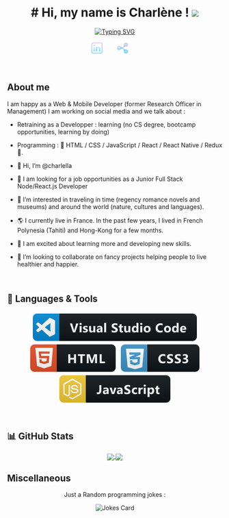 <!-- Introduction -->
<h1 align="center">
# Hi, my name is Charlène !
  <img src="https://media.giphy.com/media/hvRJCLFzcasrR4ia7z/giphy.gif" width="28">
</h1>

<!-- Typing SVG by DenverCoder1 - https://github.com/DenverCoder1/readme-typing-svg -->
<p align="center">
  <a href="https://git.io/typing-svg"><img src="https://readme-typing-svg.demolab.com?font=Jet+Brains&size=22&duration=2500&pause=1250&color=D90DF7&center=true&vCenter=true&width=635&lines=I+am+a+Junior+Full-Stack+Web+%26+App+Developper;I+have+a+PhD+in+Innovation+%26+Project+Management;7%2B+years+in+Higher+Education+and+Research;3%2B+years+of+consulting+experience" alt="Typing SVG" /></a>
<p align="center">
  <a href="https://www.linkedin.com/in/charl%C3%A8ne-hoareau-0ab5b55b/"><img width="32px" alt="Linkedin" title="Linkedin"  src="https://github.com/charlella/charlella/blob/main/Resources/social_logo/linkedin_purple.svg"/></a>
  &#8287;&#8287;&#8287;&#8287;&#8287;
  <a href="mailto:charlene.hoareau@outlook.com"><img width="32px" alt="Email" title="Email" src="https://github.com/charlella/charlella/blob/main/Resources/social_logo/email_purple.svg"></a>
  &#8287;&#8287;&#8287;&#8287;&#8287;

</p>

<br/>

## About me

I am happy as a Web & Mobile Developer (former Research Officer in Management)
I am working on social media and we talk about :
- Retraining as a Developper : learning (no CS degree, bootcamp opportunities, learning by doing)
- Programming : 🚀 HTML / CSS / JavaScript / React / React Native / Redux 🚀.


- 👋  Hi, I’m @charlella
- 🔭  I am looking for a job opportunities as a Junior Full Stack Node/React.js Developer 
- 👀  I’m interested in traveling in time (regency romance novels and museums) and around the world (nature, cultures and languages).
- 🌎  I currently live in France. In the past few years, I lived in French Polynesia (Tahiti) and Hong-Kong for a few months.
- 🌱  I am excited about learning more and developing new skills.
- 💞️  I’m looking to collaborate on fancy projects helping people to live healthier and happier.
<br>

## 🚧 Languages & Tools

<p align="center">
  <!-- Tools icons by @mikecodesdotnet :  https://github.com/MikeCodesDotNET/ColoredBadges -->
  <img src="https://github.com/charlella/charlella/blob/main/Resources/languages_logo/visualstudio_logo.svg" alt="vscode" style="vertical-align:top; margin:4px">
<!--    <img src="https://github.com/charlella/charlella/blob/main/Resources/languages_logo/bash_logo.svg" alt="bash" style="vertical-align:top; margin:4px">
  <img src="https://github.com/charlella/charlella/blob/main/Resources/languages_logo/docker_logo.svg" alt="docker" style="vertical-align:top; margin:4px">  -->
  <img src="https://github.com/charlella/charlella/blob/main/Resources/languages_logo/html_logo.svg" alt="html" style="vertical-align:top; margin:4px">
  <img src="https://github.com/charlella/charlella/blob/main/Resources/languages_logo/css3_logo.svg" alt="css3" style="vertical-align:top; margin:4px">
  <img src="https://github.com/charlella/charlella/blob/main/Resources/languages_logo/js_logo.svg" alt="js" style="vertical-align:top; margin:4px">
<!--  <img src="https://github.com/charlella/charlella/blob/main/Resources/languages_logo/react_logo.svg" alt="react" style="vertical-align:top; margin:4px">
  <img src="https://github.com/charlella/charlella/blob/main/Resources/languages_logo/nodejs_logo.svg" alt="nodejs" style="vertical-align:top; margin:4px">
  <img src="https://github.com/charlella/charlella/blob/main/Resources/languages_logo/codewars_logo.svg" alt="codewars" style="vertical-align:top; margin:4px">  -->
  

  
</p>

<br>

## 📊 GitHub Stats

<div align="center">
<!-- GitHub Stats tools by @anuraghazra : https://github.com/anuraghazra/github-readme-stats  -->
<a href="https://github.com/charlella/charlella">
  <img align="center" src="https://github-readme-stats.vercel.app/api?username=charlella&show_icons=true&line_height=27&theme=synthwave"/>
</a>
<a href="https://github.com/charlella/charlella">
  <img align="center" src="https://github-readme-stats.vercel.app/api/top-langs/?username=charlella&langs_count=3&theme=synthwave" />
</a>
</div>



## Miscellaneous

<!-- Random jokes by @ABSphreak : https://github.com/ABSphreak/readme-jokes -->
<p align="center">Just a Random programming jokes :</p>

<div align="center"><img src="https://readme-jokes.vercel.app/api" alt="Jokes Card" /></div>


<!---
charlella/charlella is a ✨ special ✨ repository because its `README.md` (this file) appears on your GitHub profile.
You can click the Preview link to take a look at your changes.
--->
